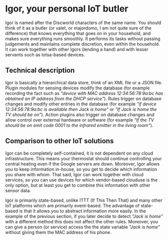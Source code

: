 # Igor, your personal IoT butler
Igor is named after the Discworld characters of the same name. You should think of it as a butler (or valet, or majordomo, I am not quite sure of the difference) that knows everything that goes on in your household, and makes sure everything runs smoothly. It performs its tasks without passing judgements and maintains complete discretion, even within the household. It can work together with other Igors (lending a hand) and with lesser servants such as Iotsa-based devices.

## Technical description

Igor is basically a hierarchical data store, think of an XML file or a JSON file. Plugin modules for sensing devices modify the database (for example recording the fact such as _"device with MAC address 12:34:56:78:9a:bc has obtained an IP address from the DHCP service"_). Rules trigger on database changes and modify other entries in the database (for example _"if device 12:34:56:78:9a:bc is available then Jack is home"_ or _"If Jack is home the TV should be on"_). Action plugins also trigger on database changes and allow control over external hardware or software (for example _"If the TV should be on emit code 0001 to the infrared emitter in the living room"_).

## Comparison to other IoT solutions

Igor can be completely self-contained, it is not dependent on any cloud infrastructure. This means your thermostat should continue controlling your central heating even if the Google servers are down. Moreover, Igor allows you to keep information in-house, so you get to decide which information you share with whom. That said, Igor can work together with cloud services, so you can use devices for which vendor-based clouduse is the only option, but at least you get to combine this information with other sensor data.

Igor is primarily state-based, unlike ITTT (If This Then That) and many other IoT platforms which are primarily event-based. The advantage of state-based is that it allows you to abstract information more easily. In the example of the previous section, if you later decide to detect _"Jack is home"_ with a different method this does not affect the other rules. Moreover, you can give a person (or service) access the the state variable _"Jack is home"_ without giving them the MAC address of his phone.
